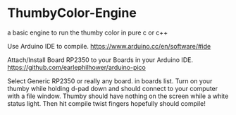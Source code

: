 # ThumbyColor-Engine
a basic engine to run the thumby color in pure c or c++

Use Arduino IDE to compile.
https://www.arduino.cc/en/software/#ide

Attach/Install Board RP2350 to your Boards in your Arduino IDE.
https://github.com/earlephilhower/arduino-pico

Select Generic RP2350 or really any board. in boards list.
Turn on your thumby while holding d-pad down and should connect to your computer with a file window.
Thumby should have nothing on the screen while a white status light.
Then hit compile twist fingers hopefully should compile!
